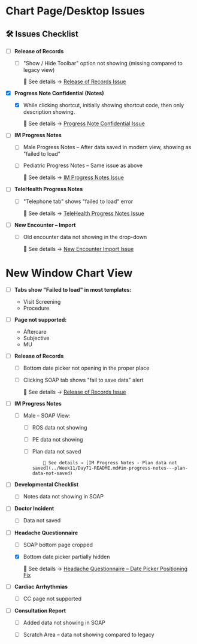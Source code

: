 # Chart Page/Desktop Issues

## 🛠️ Issues Checklist

* [ ] **Release of Records**

   * [ ] "Show / Hide Toolbar" option not showing (missing compared to legacy view)

        🔗 See details → [Release of Records Issue](Day57-README.md#release-of-records-issue)



* [x] **Progress Note Confidential (Notes)**
  
  * [x] While clicking shortcut, initially showing shortcut code, then only description showing.
  
    🔗 See details → [Progress Note Confidential Issue](Day57-README.md#issue-1-progress-note-confidential--notes--while-click-shortcut-initially-showing-shortcut-code-then-only-description-showing)



* [ ] **IM Progress Notes**

   * [ ] Male Progress Notes – After data saved in modern view, showing as "failed to load"
         
   * [ ] Pediatric Progress Notes – Same issue as above
         
       🔗 See details → [IM Progress Notes Issue](Day57-README.md#im-progress-notes-issue)



* [ ] **TeleHealth Progress Notes**
  
  * [ ] "Telephone tab" shows "failed to load" error
  
    🔗 See details → [TeleHealth Progress Notes Issue](Day57-README.md#telehealth-progress-notes-issue)



* [ ] **New Encounter – Import**
  
  * [ ] Old encounter data not showing in the drop-down
  
    🔗 See details → [New Encounter Import Issue](Day57-README.md#issue-2-for-new-encounter--import--old-encounter-data-not-showing-in-drop-down)


# New Window Chart View
  
 * [ ] **Tabs show "Failed to load" in most templates:**
  
    * Visit Screening
    * Procedure


 * [ ] **Page not supported:**
  
    * Aftercare
    * Subjective
    * MU
      
* [ ] **Release of Records**

   * [ ] Bottom date picker not opening in the proper place
      
   * [ ] Clicking SOAP tab shows "fail to save data" alert

        🔗 See details → [Release of Records Issue](Day57-README.md#release-of-records-issue)

* [ ] **IM Progress Notes**
         
   * [ ] Male – SOAP View:
   
     * [ ] ROS data not showing
           
     * [ ] PE data not showing
           
     * [ ] Plan data not saved
   
               🔗 See details → [IM Progress Notes - Plan data not saved](../Week11/Day71-README.md#im-progress-notes---plan-data-not-saved)

* [ ] **Developmental Checklist**

  * [ ] Notes data not showing in SOAP



* [ ] **Doctor Incident**

  * [ ] Data not saved



* [ ] **Headache Questionnaire**

  * [ ] SOAP bottom page cropped
  * [x] Bottom date picker partially hidden
    
      🔗 See details → [Headache Questionnaire – Date Picker Positioning Fix](../Week10/Day67-README.md#headache-questionnaire---date-picker-positioning-fix)



* [ ] **Cardiac Arrhythmias**

  * [ ] CC page not supported



* [ ] **Consultation Report**

     * [ ] Added data not showing in SOAP
     * [ ] Scratch Area – data not showing compared to legacy


